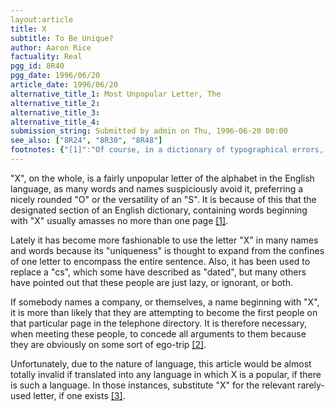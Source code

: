 ```yaml
---
layout:article
title: X
subtitle: To Be Unique?
author: Aaron Rice
factuality: Real
pgg_id: 8R40
pgg_date: 1996/06/20
article_date: 1996/06/20
alternative_title_1: Most Unpopular Letter, The
alternative_title_2: 
alternative_title_3: 
alternative_title_4: 
submission_string: Submitted by admin on Thu, 1996-06-20 00:00
see_also: ["8R24", "8R30", "8R48"]
footnotes: {"[1]":"Of course, in a dictionary of typographical errors, you'd be looking at half the book.","[2]":"Okay, maybe not.","[3]":"If not, just invent one."}
---
```

<div>
<p>"X", on the whole, is a fairly unpopular letter of the alphabet in the English language, as many words and names suspiciously avoid it, preferring a nicely rounded "O" or the versatility of an "S". It is because of this that the designated section of an English dictionary, containing words beginning with "X" usually amasses no more than one page <a href="#footnotes.1" class="footnote-link">[1]</a>.</p>
<p>Lately it has become more fashionable to use the letter "X" in many names and words because its "uniqueness" is thought to expand from the confines of one letter to encompass the entire sentence. Also, it has been used to replace a "cs", which some have described as "dated", but many others have pointed out that these people are just lazy, or ignorant, or both.</p>
<p>If somebody names a company, or themselves, a name beginning with "X", it is more than likely that they are attempting to become the first people on that particular page in the telephone directory. It is therefore necessary, when meeting these people, to concede all arguments to them because they are obviously on some sort of ego-trip <a href="#footnotes.2" class="footnote-link">[2]</a>.</p>
<p>Unfortunately, due to the nature of language, this article would be almost totally invalid if translated into any language in which X is a popular, if there is such a language. In those instances, substitute "X" for the relevant rarely-used letter, if one exists <a href="#footnotes.3" class="footnote-link">[3]</a>.</p>
</div>
